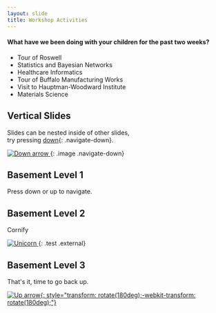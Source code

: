 ```yaml
---
layout: slide
title: Workshop Activities
---
```

#### What have we been doing with your children for the past two weeks?

- Tour of Roswell
- Statistics and Bayesian Networks
- Healthcare Informatics
- Tour of Buffalo Manufacturing Works
- Visit to Hauptman-Woodward Institute
- Materials Science

<section markdown="1">

## Vertical Slides

Slides can be nested inside of other slides,<br>try pressing <a href="#">down</a>{: .navigate-down}.

<a href="#">
  <img src="https://s3.amazonaws.com/hakim-static/reveal-js/arrow.png" alt="Down arrow">
</a>{: .image .navigate-down}

</section>

<section markdown="1">

## Basement Level 1

Press down or up to navigate.

</section>

<section markdown="1">

## Basement Level 2

Cornify

<a href="http://cornify.com">
  <img src="https://s3.amazonaws.com/hakim-static/reveal-js/cornify.gif" alt="Unicorn">
</a>{: .test .external}

</section>

<section markdown="1">

## Basement Level 3

That's it, time to go back up.

<a href="#/2"><img src="https://s3.amazonaws.com/hakim-static/reveal-js/arrow.png" alt="Up arrow">{: style="transform: rotate(180deg);-webkit-transform: rotate(180deg);"}</a></section>

